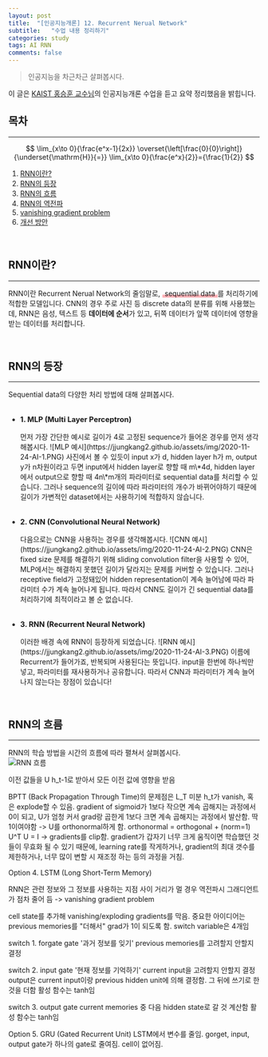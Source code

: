 ```yaml
---
layout: post  
title:  "[인공지능개론] 12. Recurrent Nerual Network"  
subtitle:   "수업 내용 정리하기"  
categories: study  
tags: AI RNN  
comments: false
--- 
```


> 인공지능을 차근차근 살펴봅시다.  

이 글은 [KAIST 홍승훈 교수님](https://maga33.github.io/)의 인공지능개론 수업을 듣고 요약 정리했음을 밝힙니다.

## 목차

---  

$$
\lim_{x\to 0}{\frac{e^x-1}{2x}}
\overset{\left[\frac{0}{0}\right]}{\underset{\mathrm{H}}{=}}
\lim_{x\to 0}{\frac{e^x}{2}}={\frac{1}{2}}
$$  

1. [RNN이란?](#RNN이란?)  
2. [RNN의 등장](#RNN의-등장)  
3. [RNN의 흐름](#RNN의-흐름)
4. [RNN의 역전파](#RNN의-역전파)
5. [vanishing gradient problem](#vanishing-gradient-problem)
6. [개선 방안](#개선-방안)

<br>

## RNN이란?

---

RNN이란 Recurrent Nerual Network의 줄임말로, <span style="padding: 0 5px; background: linear-gradient(transparent 65%, #ffb2b7 66%, #ffb2b7 100%);">sequential data</span>를 처리하기에 적합한 모델입니다. CNN의 경우 주로 사진 등 discrete data의 분류를 위해 사용했는데, RNN은 음성, 텍스트 등 **데이터에 순서**가 있고, 뒤쪽 데이터가 앞쪽 데이터에 영향을 받는 데이터를 처리합니다.

<br>

## RNN의 등장  

---  

Sequential data의 다양한 처리 방법에 대해 살펴봅시다.

* <p style="font-size: 1.05em; font-weight: bold; margin-top: 32px">1. MLP (Multi Layer Perceptron)</p>  
  먼저 가장 간단한 예시로 길이가 4로 고정된 sequence가 들어온 경우를 먼저 생각해봅시다.  
  ![MLP 예시](https://jjungkang2.github.io/assets/img/2020-11-24-AI-1.PNG)  
  사진에서 볼 수 있듯이 input x가 d, hidden layer h가 m, output y가 n차원이라고 두면 input에서 hidden layer로 향할 때 m\*4d, hidden layer에서 output으로 향할 때 4n\*m개의 파라미터로 sequential data를 처리할 수 있습니다. 그러나 sequence의 길이에 따라 파라미터의 개수가 바뀌어야하기 때문에 길이가 가변적인 dataset에서는 사용하기에 적합하지 않습니다.  
  
* <p style="font-size: 1.05em; font-weight: bold; margin-top: 32px">2. CNN (Convolutional Neural Network)</p>  
  다음으로는 CNN을 사용하는 경우를 생각해봅시다.  
  ![CNN 예시](https://jjungkang2.github.io/assets/img/2020-11-24-AI-2.PNG)  
  CNN은 fixed size 문제를 해결하기 위해 sliding convolution filter을 사용할 수 있어, MLP에서는 해결하지 못했던 길이가 달라지는 문제를 커버할 수 있습니다. 그러나 receptive field가 고정돼있어 hidden representation이 계속 늘어남에 따라 파라미터 수가 계속 늘어나게 됩니다. 따라서 CNN도 길이가 긴 sequential data를 처리하기에 최적이라고 볼 순 없습니다.  
  
* <p style="font-size: 1.05em; font-weight: bold; margin-top: 32px">3. RNN (Recurrent Neural Network)</p>  
  이러한 배경 속에 RNN이 등장하게 되었습니다.
  ![RNN 예시](https://jjungkang2.github.io/assets/img/2020-11-24-AI-3.PNG)  
  이름에 Recurrent가 들어가죠, 반복되며 사용된다는 뜻입니다. input을 한번에 하나씩만 넣고, 파라미터를 재사용하거나 공유합니다. 따라서 CNN과 파라미터가 계속 늘어나지 않는다는 장점이 있습니다!

<br>

## RNN의 흐름  

---

RNN의 학습 방법을 시간의 흐름에 따라 펼쳐서 살펴봅시다.  
![RNN 흐름](https://jjungkang2.github.io/assets/img/2020-11-24-AI-4.PNG)  


  


이전 값들을 U h_t-1로 받아서 모든 이전 값에 영향을 받음

BPTT (Back Propagation Through Time)의 문제점은 L_T 미분 h_t가 vanish, 혹은 explode할 수 있음.
gradient of sigmoid가 1보다 작으면 계속 곱해지는 과정에서 0이 되고,
U가 엄청 커서 grad랑 곱한게 1보다 크면 계속 곱해지는 과정에서 발산함.
딱 1이여야함
-> U를 orthonormal하게 함.
orthonormal = orthogonal + (norm=1)
U^T U = I
-> gradients를 clip함.
gradient가 갑자기 너무 크게 움직이면 학습했던 것들이 무효화 될 수 있기 때문에, learning rate를 작게하거나, gradient의 최대 갯수를 제한하거나, 너무 많이 변할 시 재조정 하는 등의 과정을 거침.

Option 4. LSTM (Long Short-Term Memory)

RNN은 관련 정보와 그 정보를 사용하는 지점 사이 거리가 멀 경우 역전파시 그래디언트가 점차 줄어 듬 -> vanishing gradient problem

cell state를 추가해 vanishing/exploding gradients를 막음.
중요한 아이디어는 previous memories를 "더해서" grad가 1이 되도록 함.
switch variable은 4개임

switch 1. forgate gate
'과거 정보를 잊기'
previous memories를 고려할지 안할지 결정

switch 2. input gate
'현재 정보를 기억하기'
current input을 고려할지 안할지 결정
output은 current input이랑 previous hidden unit에 의해 결정함.
그 뒤에 쓰기로 한 것을 더함
활성 함수는 tanh임

switch 3. output gate
current memories 중 다음 hidden state로 갈 것 계산함
활성 함수는 tanh임

Option 5. GRU (Gated Recurrent Unit)
LSTM에서 변수를 줄임.
gorget, input, output gate가 하나의 gate로 줄여짐.
cell이 없어짐.